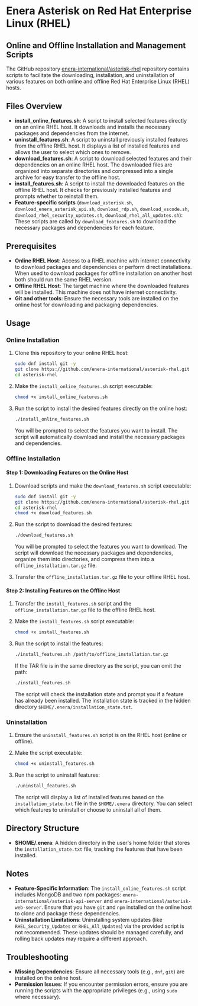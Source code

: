 # Enera Asterisk on Red Hat Enterprise Linux (RHEL)
## Online and Offline Installation and Management Scripts

The GitHub repository [enera-international/asterisk-rhel](https://github.com/enera-international/asterisk-rhel) repository contains scripts to facilitate the downloading, installation, and uninstallation of various features on both online and offline Red Hat Enterprise Linux (RHEL) hosts.

## Files Overview

- **install_online_features.sh**: A script to install selected features directly on an online RHEL host. It downloads and installs the necessary packages and dependencies from the internet.
- **uninstall_features.sh**: A script to uninstall previously installed features from the offline RHEL host. It displays a list of installed features and allows the user to select which ones to remove.
- **download_features.sh**: A script to download selected features and their dependencies on an online RHEL host. The downloaded files are organized into separate directories and compressed into a single archive for easy transfer to the offline host.
- **install_features.sh**: A script to install the downloaded features on the offline RHEL host. It checks for previously installed features and prompts whether to reinstall them.
- **Feature-specific scripts** (`download_asterisk.sh`, `download_enera_asterisk_api.sh`, `download_rdp.sh`, `download_vscode.sh`, `download_rhel_security_updates.sh`, `download_rhel_all_updates.sh`): These scripts are called by `download_features.sh` to download the necessary packages and dependencies for each feature.

## Prerequisites

- **Online RHEL Host**: Access to a RHEL machine with internet connectivity to download packages and dependencies or perform direct installations. When used to download packages for offline installation on another host both should run the same RHEL version.
- **Offline RHEL Host**: The target machine where the downloaded features will be installed. This machine does not have internet connectivity.
- **Git and other tools**: Ensure the necessary tools are installed on the online host for downloading and packaging dependencies.

## Usage

### Online Installation

1. Clone this repository to your online RHEL host:

    ```bash
    sudo dnf install git -y
    git clone https://github.com/enera-international/asterisk-rhel.git
    cd asterisk-rhel
    ```

2. Make the `install_online_features.sh` script executable:

    ```bash
    chmod +x install_online_features.sh
    ```

3. Run the script to install the desired features directly on the online host:

    ```bash
    ./install_online_features.sh
    ```

    You will be prompted to select the features you want to install. The script will automatically download and install the necessary packages and dependencies.

### Offline Installation

#### Step 1: Downloading Features on the Online Host

1. Download scripts and make the `download_features.sh` script executable:

    ```bash
    sudo dnf install git -y
    git clone https://github.com/enera-international/asterisk-rhel.git
    cd asterisk-rhel
    chmod +x download_features.sh
    ```

2. Run the script to download the desired features:

    ```bash
    ./download_features.sh
    ```

    You will be prompted to select the features you want to download. The script will download the necessary packages and dependencies, organize them into directories, and compress them into a `offline_installation.tar.gz` file.

3. Transfer the `offline_installation.tar.gz` file to your offline RHEL host.

#### Step 2: Installing Features on the Offline Host

1. Transfer the `install_features.sh` script and the `offline_installation.tar.gz` file to the offline RHEL host.

2. Make the `install_features.sh` script executable:

    ```bash
    chmod +x install_features.sh
    ```

3. Run the script to install the features:

    ```bash
    ./install_features.sh /path/to/offline_installation.tar.gz
    ```

    If the TAR file is in the same directory as the script, you can omit the path:

    ```bash
    ./install_features.sh
    ```

    The script will check the installation state and prompt you if a feature has already been installed. The installation state is tracked in the hidden directory `$HOME/.enera/installation_state.txt`.

### Uninstallation

1. Ensure the `uninstall_features.sh` script is on the RHEL host (online or offline).

2. Make the script executable:

    ```bash
    chmod +x uninstall_features.sh
    ```

3. Run the script to uninstall features:

    ```bash
    ./uninstall_features.sh
    ```

    The script will display a list of installed features based on the `installation_state.txt` file in the `$HOME/.enera` directory. You can select which features to uninstall or choose to uninstall all of them.

## Directory Structure

- **$HOME/.enera**: A hidden directory in the user's home folder that stores the `installation_state.txt` file, tracking the features that have been installed.

## Notes

- **Feature-Specific Information**: The `install_online_features.sh` script includes MongoDB and two npm packages: `enera-international/asterisk-api-server` and `enera-international/asterisk-web-server`. Ensure that you have `git` and `npm` installed on the online host to clone and package these dependencies.
- **Uninstallation Limitations**: Uninstalling system updates (like `RHEL_Security_Updates` or `RHEL_All_Updates`) via the provided script is not recommended. These updates should be managed carefully, and rolling back updates may require a different approach.

## Troubleshooting

- **Missing Dependencies**: Ensure all necessary tools (e.g., `dnf`, `git`) are installed on the online host.
- **Permission Issues**: If you encounter permission errors, ensure you are running the scripts with the appropriate privileges (e.g., using `sudo` where necessary).

